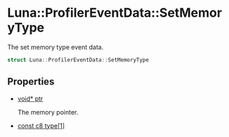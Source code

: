 # Luna::ProfilerEventData::SetMemoryType
The set memory type event data. 

```c++
struct Luna::ProfilerEventData::SetMemoryType
```

## Properties
* [void* ptr](struct_luna_1_1_profiler_event_data_1_1_set_memory_type_1add9af9569af79ec26dd741fb226b38ba.md)

    The memory pointer. 

* [const c8 type[1]](struct_luna_1_1_profiler_event_data_1_1_set_memory_type_1a0e2ae9ca92f60c733065b2f0d58936bc.md)
